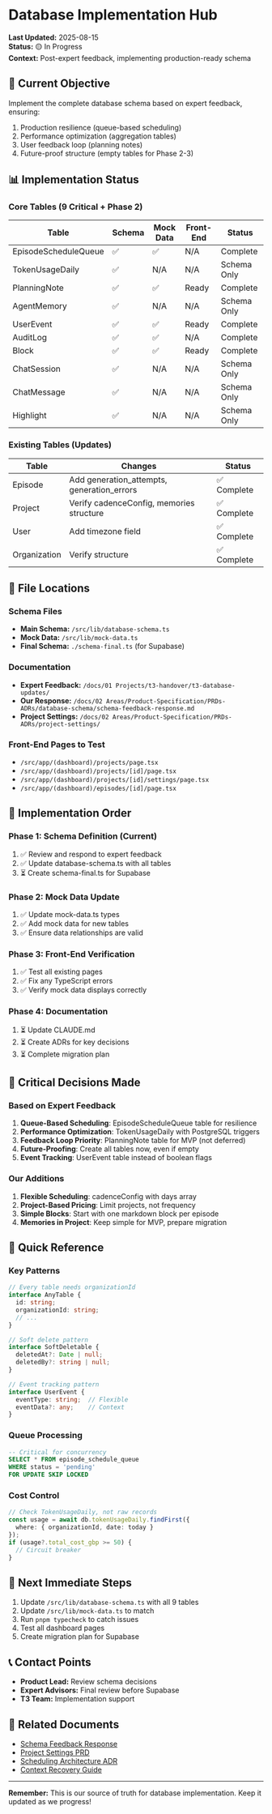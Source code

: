 # Database Implementation Hub

**Last Updated:** 2025-08-15  
**Status:** 🟡 In Progress  
**Context:** Post-expert feedback, implementing production-ready schema

## 🎯 Current Objective

Implement the complete database schema based on expert feedback, ensuring:
1. Production resilience (queue-based scheduling)
2. Performance optimization (aggregation tables)  
3. User feedback loop (planning notes)
4. Future-proof structure (empty tables for Phase 2-3)

## 📊 Implementation Status

### Core Tables (9 Critical + Phase 2)

| Table | Schema | Mock Data | Front-End | Status |
|-------|--------|-----------|-----------|---------|
| EpisodeScheduleQueue | ✅ | ✅ | N/A | Complete |
| TokenUsageDaily | ✅ | N/A | N/A | Schema Only |
| PlanningNote | ✅ | ✅ | Ready | Complete |
| AgentMemory | ✅ | N/A | N/A | Schema Only |
| UserEvent | ✅ | ✅ | Ready | Complete |
| AuditLog | ✅ | ✅ | N/A | Complete |
| Block | ✅ | ✅ | Ready | Complete |
| ChatSession | ✅ | N/A | N/A | Schema Only |
| ChatMessage | ✅ | N/A | N/A | Schema Only |
| Highlight | ✅ | N/A | N/A | Schema Only |

### Existing Tables (Updates)

| Table | Changes | Status |
|-------|---------|--------|
| Episode | Add generation_attempts, generation_errors | ✅ Complete |
| Project | Verify cadenceConfig, memories structure | ✅ Complete |
| User | Add timezone field | ✅ Complete |
| Organization | Verify structure | ✅ Complete |

## 📁 File Locations

### Schema Files
- **Main Schema:** `/src/lib/database-schema.ts`
- **Mock Data:** `/src/lib/mock-data.ts`
- **Final Schema:** `./schema-final.ts` (for Supabase)

### Documentation
- **Expert Feedback:** `/docs/01 Projects/t3-handover/t3-database-updates/`
- **Our Response:** `/docs/02 Areas/Product-Specification/PRDs-ADRs/database-schema/schema-feedback-response.md`
- **Project Settings:** `/docs/02 Areas/Product-Specification/PRDs-ADRs/project-settings/`

### Front-End Pages to Test
- `/src/app/(dashboard)/projects/page.tsx`
- `/src/app/(dashboard)/projects/[id]/page.tsx`
- `/src/app/(dashboard)/projects/[id]/settings/page.tsx`
- `/src/app/(dashboard)/episodes/[id]/page.tsx`

## 🔄 Implementation Order

### Phase 1: Schema Definition (Current)
1. ✅ Review and respond to expert feedback
2. ✅ Update database-schema.ts with all tables
3. ⏳ Create schema-final.ts for Supabase

### Phase 2: Mock Data Update
1. ✅ Update mock-data.ts types
2. ✅ Add mock data for new tables
3. ✅ Ensure data relationships are valid

### Phase 3: Front-End Verification
1. ✅ Test all existing pages
2. ✅ Fix any TypeScript errors
3. ✅ Verify mock data displays correctly

### Phase 4: Documentation
1. ⏳ Update CLAUDE.md
2. ⏳ Create ADRs for key decisions
3. ⏳ Complete migration plan

## 🚨 Critical Decisions Made

### Based on Expert Feedback

1. **Queue-Based Scheduling**: EpisodeScheduleQueue table for resilience
2. **Performance Optimization**: TokenUsageDaily with PostgreSQL triggers
3. **Feedback Loop Priority**: PlanningNote table for MVP (not deferred)
4. **Future-Proofing**: Create all tables now, even if empty
5. **Event Tracking**: UserEvent table instead of boolean flags

### Our Additions

1. **Flexible Scheduling**: cadenceConfig with days array
2. **Project-Based Pricing**: Limit projects, not frequency
3. **Simple Blocks**: Start with one markdown block per episode
4. **Memories in Project**: Keep simple for MVP, prepare migration

## 📝 Quick Reference

### Key Patterns

```typescript
// Every table needs organizationId
interface AnyTable {
  id: string;
  organizationId: string;
  // ...
}

// Soft delete pattern
interface SoftDeletable {
  deletedAt?: Date | null;
  deletedBy?: string | null;
}

// Event tracking pattern
interface UserEvent {
  eventType: string;  // Flexible
  eventData?: any;    // Context
}
```

### Queue Processing

```sql
-- Critical for concurrency
SELECT * FROM episode_schedule_queue 
WHERE status = 'pending' 
FOR UPDATE SKIP LOCKED
```

### Cost Control

```typescript
// Check TokenUsageDaily, not raw records
const usage = await db.tokenUsageDaily.findFirst({
  where: { organizationId, date: today }
});
if (usage?.total_cost_gbp >= 50) {
  // Circuit breaker
}
```

## 🎯 Next Immediate Steps

1. Update `/src/lib/database-schema.ts` with all 9 tables
2. Update `/src/lib/mock-data.ts` to match
3. Run `pnpm typecheck` to catch issues
4. Test all dashboard pages
5. Create migration plan for Supabase

## 📞 Contact Points

- **Product Lead:** Review schema decisions
- **Expert Advisors:** Final review before Supabase
- **T3 Team:** Implementation support

## 🔗 Related Documents

- [Schema Feedback Response](../PRDs-ADRs/database-schema/schema-feedback-response.md)
- [Project Settings PRD](../PRDs-ADRs/project-settings/PRD-project-settings.md)
- [Scheduling Architecture ADR](../PRDs-ADRs/project-settings/ADR-001-scheduling-architecture.md)
- [Context Recovery Guide](./context-recovery.md)

---

**Remember:** This is our source of truth for database implementation. Keep it updated as we progress!
